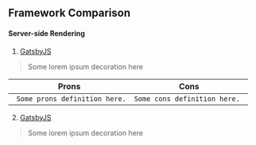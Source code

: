 Framework Comparison
------

#### Server-side Rendering
1. [GatsbyJS](https://google.com)
> Some lorem ipsum decoration here

| Prons        | Cons          |
| ------------- |-------------|
| ``` Some prons definition here.``` | ```Some cons definition here. ``` |
  



2. [GatsbyJS](https://google.com)
> Some lorem ipsum decoration here
